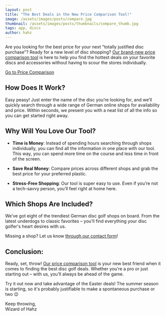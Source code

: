 ```yaml
---
layout: post  
title: "The Best Deals in the New Price Comparison Tool!"
image: /assets/images/posts/compare.jpg  
thumbnail: /assets/images/posts/thumbnails/compare_thumb.jpg  
tags: app, discs  
author: hahz  
---
```


Are you looking for the best price for your next "totally justified disc purchase"? Ready for a new level of disc shopping? [Our brand-new price comparison tool](/compare) is here to help you find the hottest deals on your favorite discs and accessories without having to scour the stores individually.

<a href="/compare" class="button button--big button--primary">Go to Price Comparison</a>

## How Does It Work?

Easy peasy! Just enter the name of the disc you’re looking for, and we’ll quickly search through a wide range of German online shops for availability and price. Within seconds, we present you with a neat list of all the info so you can get started right away.

## Why Will You Love Our Tool?

* **Time is Money**: Instead of spending hours searching through shops individually, you can find all the information in one place with our tool. This way, you can spend more time on the course and less time in front of the screen.

* **Save Real Money**: Compare prices across different shops and grab the best price for your preferred plastic.

* **Stress-Free Shopping**: Our tool is super easy to use. Even if you’re not a tech-savvy person, you’ll feel right at home here.

## Which Shops Are Included?

We’ve got eight of the trendiest German disc golf shops on board. From the latest underdogs to classic favorites – you’ll find everything your disc golfer's heart desires with us.

Missing a shop? Let us know [through our contact form](/contact)!

## Conclusion:

Ready, set, throw! [Our price comparison tool](/compare) is your new best friend when it comes to finding the best disc golf deals. Whether you’re a pro or just starting out – with us, you’ll always be ahead of the game.

Try it out now and take advantage of the Easter deals! The summer season is starting, so it's probably justifiable to make a spontaneous purchase or two 😉

Keep throwing,<br>Wizard of Hahz
